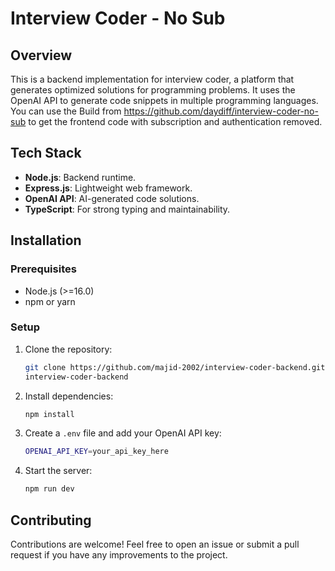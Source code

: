 # Interview Coder - No Sub

## Overview
This is a backend implementation for interview coder, a platform that generates optimized solutions for programming problems. It uses the OpenAI API to generate code snippets in multiple programming languages. You can use the Build from https://github.com/daydiff/interview-coder-no-sub to get the frontend code with subscription and authentication removed.


## Tech Stack
- **Node.js**: Backend runtime.
- **Express.js**: Lightweight web framework.
- **OpenAI API**: AI-generated code solutions.
- **TypeScript**: For strong typing and maintainability.

## Installation
### Prerequisites
- Node.js (>=16.0)
- npm or yarn

### Setup
1. Clone the repository:
   ```sh
   git clone https://github.com/majid-2002/interview-coder-backend.git
   interview-coder-backend
   ```
2. Install dependencies:
   ```sh
   npm install
   ```
3. Create a `.env` file and add your OpenAI API key:
   ```sh
   OPENAI_API_KEY=your_api_key_here
   ```
4. Start the server:
   ```sh
   npm run dev
   ```

## Contributing
Contributions are welcome! Feel free to open an issue or submit a pull request if you have any improvements to the project.